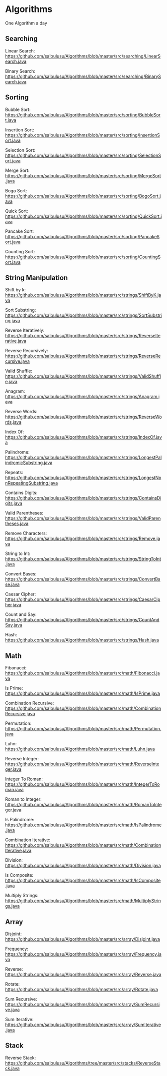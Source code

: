 # Algorithms

One Algorithm a day



## Searching

Linear Search: https://github.com/saibulusu/Algorithms/blob/master/src/searching/LinearSearch.java

Binary Search: https://github.com/saibulusu/Algorithms/blob/master/src/searching/BinarySearch.java



## Sorting
Bubble Sort: https://github.com/saibulusu/Algorithms/blob/master/src/sorting/BubbleSort.java

Insertion Sort: https://github.com/saibulusu/Algorithms/blob/master/src/sorting/InsertionSort.java

Selection Sort: https://github.com/saibulusu/Algorithms/blob/master/src/sorting/SelectionSort.java

Merge Sort: https://github.com/saibulusu/Algorithms/blob/master/src/sorting/MergeSort.java

Bogo Sort: https://github.com/saibulusu/Algorithms/blob/master/src/sorting/BogoSort.java

Quick Sort: https://github.com/saibulusu/Algorithms/blob/master/src/sorting/QuickSort.java

Pancake Sort: https://github.com/saibulusu/Algorithms/blob/master/src/sorting/PancakeSort.java

Counting Sort: https://github.com/saibulusu/Algorithms/blob/master/src/sorting/CountingSort.java



## String Manipulation
Shift by k: https://github.com/saibulusu/Algorithms/blob/master/src/strings/ShiftByK.java

Sort Substring: https://github.com/saibulusu/Algorithms/blob/master/src/strings/SortSubstring.java

Reverse Iteratively: https://github.com/saibulusu/Algorithms/blob/master/src/strings/ReverseIterative.java

Reverse Recursively: https://github.com/saibulusu/Algorithms/blob/master/src/strings/ReverseRecursive.java

Valid Shuffle: https://github.com/saibulusu/Algorithms/blob/master/src/strings/ValidShuffle.java

Anagram: https://github.com/saibulusu/Algorithms/blob/master/src/strings/Anagram.java

Reverse Words: https://github.com/saibulusu/Algorithms/blob/master/src/strings/ReverseWords.java

Index Of: https://github.com/saibulusu/Algorithms/blob/master/src/strings/IndexOf.java

Palindrome: https://github.com/saibulusu/Algorithms/blob/master/src/strings/LongestPalindromicSubstring.java

Repeats: https://github.com/saibulusu/Algorithms/blob/master/src/strings/LongestNonRepeatingSubstring.java

Contains Digits: https://github.com/saibulusu/Algorithms/blob/master/src/strings/ContainsDigits.java

Valid Parentheses: https://github.com/saibulusu/Algorithms/blob/master/src/strings/ValidParentheses.java

Remove Characters: https://github.com/saibulusu/Algorithms/blob/master/src/strings/Remove.java

String to Int: https://github.com/saibulusu/Algorithms/blob/master/src/strings/StringToInt.java

Convert Bases: https://github.com/saibulusu/Algorithms/blob/master/src/strings/ConvertBase.java

Caesar Cipher: https://github.com/saibulusu/Algorithms/blob/master/src/strings/CaesarCipher.java

Count and Say: https://github.com/saibulusu/Algorithms/blob/master/src/strings/CountAndSay.java

Hash: https://github.com/saibulusu/Algorithms/blob/master/src/strings/Hash.java

## Math
Fibonacci: https://github.com/saibulusu/Algorithms/blob/master/src/math/Fibonacci.java

Is Prime: https://github.com/saibulusu/Algorithms/blob/master/src/math/IsPrime.java

Combination Recursive: https://github.com/saibulusu/Algorithms/blob/master/src/math/CombinationRecursive.java

Permutation: https://github.com/saibulusu/Algorithms/blob/master/src/math/Permutation.java

Luhn: https://github.com/saibulusu/Algorithms/blob/master/src/math/Luhn.java

Reverse Integer: https://github.com/saibulusu/Algorithms/blob/master/src/math/ReverseInteger.java

Integer To Roman: https://github.com/saibulusu/Algorithms/blob/master/src/math/IntegerToRoman.java

Roman to Integer: https://github.com/saibulusu/Algorithms/blob/master/src/math/RomanToInteger.java

Is Palindrome: https://github.com/saibulusu/Algorithms/blob/master/src/math/IsPalindrome.java

Combination Iterative: https://github.com/saibulusu/Algorithms/blob/master/src/math/CombinationIterative.java

Division: https://github.com/saibulusu/Algorithms/blob/master/src/math/Division.java

Is Composite: https://github.com/saibulusu/Algorithms/blob/master/src/math/IsComposite.java

Multiply Strings: https://github.com/saibulusu/Algorithms/blob/master/src/math/MultiplyStrings.java

## Array
Disjoint: https://github.com/saibulusu/Algorithms/blob/master/src/array/Disjoint.java

Frequency: https://github.com/saibulusu/Algorithms/blob/master/src/array/Frequency.java

Reverse: https://github.com/saibulusu/Algorithms/blob/master/src/array/Reverse.java

Rotate: https://github.com/saibulusu/Algorithms/blob/master/src/array/Rotate.java

Sum Recursive: https://github.com/saibulusu/Algorithms/blob/master/src/array/SumRecursive.java

Sum Iterative: https://github.com/saibulusu/Algorithms/blob/master/src/array/SumIterative.java

## Stack
Reverse Stack: https://github.com/saibulusu/Algorithms/tree/master/src/stacks/ReverseStack.java
